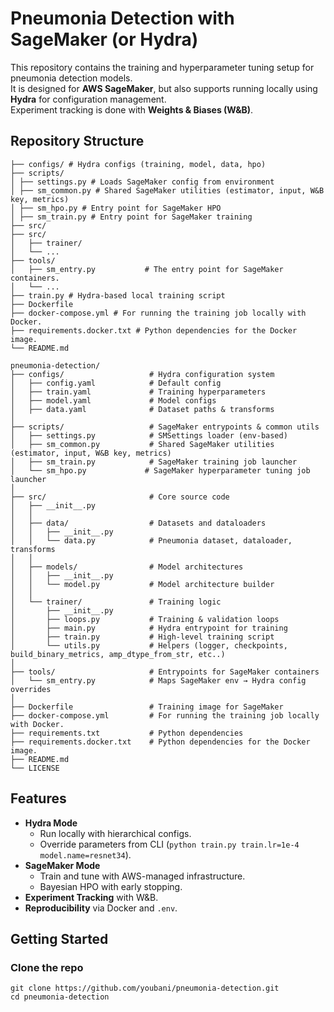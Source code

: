 # Pneumonia Detection with SageMaker (or Hydra)

This repository contains the training and hyperparameter tuning setup for pneumonia detection models.  
It is designed for **AWS SageMaker**, but also supports running locally using **Hydra** for configuration management.  
Experiment tracking is done with **Weights & Biases (W&B)**.  

## Repository Structure
```
├── configs/ # Hydra configs (training, model, data, hpo)
├── scripts/
│ ├── settings.py # Loads SageMaker config from environment
│ ├── sm_common.py # Shared SageMaker utilities (estimator, input, W&B key, metrics)
│ ├── sm_hpo.py # Entry point for SageMaker HPO
│ ├── sm_train.py # Entry point for SageMaker training
├── src/
├── src/
│   ├── trainer/
│   └── ...
├── tools/
│   ├── sm_entry.py           # The entry point for SageMaker containers.
│   └── ...
├── train.py # Hydra-based local training script
├── Dockerfile
├── docker-compose.yml # For running the training job locally with Docker.
├── requirements.docker.txt # Python dependencies for the Docker image.
└── README.md

pneumonia-detection/
├── configs/                   # Hydra configuration system
│   ├── config.yaml            # Default config
│   ├── train.yaml             # Training hyperparameters
│   ├── model.yaml             # Model configs
│   ├── data.yaml              # Dataset paths & transforms
│
├── scripts/                   # SageMaker entrypoints & common utils
│   ├── settings.py            # SMSettings loader (env-based)
│   ├── sm_common.py           # Shared SageMaker utilities (estimator, input, W&B key, metrics)
│   ├── sm_train.py            # SageMaker training job launcher
│   └── sm_hpo.py             # SageMaker hyperparameter tuning job launcher
│
├── src/                       # Core source code
│   ├── __init__.py
│   │
│   ├── data/                  # Datasets and dataloaders
│   │   ├── __init__.py
│   │   └── data.py            # Pneumonia dataset, dataloader, transforms
│   │
│   ├── models/                # Model architectures
│   │   ├── __init__.py
│   │   └── model.py           # Model architecture builder
│   │
│   └── trainer/               # Training logic
│       ├── __init__.py
│       ├── loops.py           # Training & validation loops
│       ├── main.py            # Hydra entrypoint for training
│       ├── train.py           # High-level training script
│       └── utils.py           # Helpers (logger, checkpoints, build_binary_metrics, amp_dtype_from_str, etc..)
│ 
├── tools/                     # Entrypoints for SageMaker containers
│   └── sm_entry.py            # Maps SageMaker env → Hydra config overrides
│
├── Dockerfile                 # Training image for SageMaker
├── docker-compose.yml         # For running the training job locally with Docker.
├── requirements.txt           # Python dependencies
├── requirements.docker.txt    # Python dependencies for the Docker image.
├── README.md
└── LICENSE
```
## Features

- **Hydra Mode**
  - Run locally with hierarchical configs.
  - Override parameters from CLI (`python train.py train.lr=1e-4 model.name=resnet34`).
- **SageMaker Mode**
  - Train and tune with AWS-managed infrastructure.
  - Bayesian HPO with early stopping.
- **Experiment Tracking** with W&B.
- **Reproducibility** via Docker and `.env`.

## Getting Started

### Clone the repo
```
git clone https://github.com/youbani/pneumonia-detection.git
cd pneumonia-detection
```
